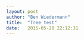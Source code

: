 ```yaml
---
layout: post
author: "Ben Wiedermann"
title:  "Tree test"
date:   2015-05-20 22:12:31
---
```


<!-- Based on: https://leanpub.com/D3-Tips-and-Tricks/read -->
<style>

  .node square {
    fill: #fff;
    stroke: steelblue;
    stroke-width: 3px;
  }

  .node text { 
    font: 14px sans-serif; 
    //font-weight: bold;
    fill: cornflowerblue;
  }

  .link {
    fill: none;
    stroke: peachpuff;
    stroke-width: 2px;
  }
  
</style>
 
<!-- load the d3.js library --> 
<script src="http://d3js.org/d3.v3.min.js"></script>
<script src="/js/lambda-parser.js"></script>
<script src="/js/lambda-trees.js"></script>


<script>
  drawLambdaExpression("(λx.(λf.(λq.(f 0) 2) λa.x) 1)");
</script>